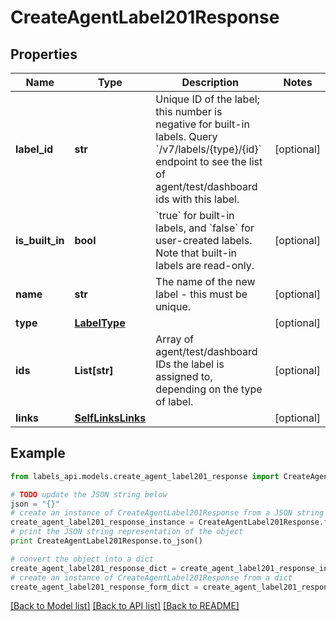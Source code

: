 # CreateAgentLabel201Response


## Properties
Name | Type | Description | Notes
------------ | ------------- | ------------- | -------------
**label_id** | **str** | Unique ID of the label; this number is negative for built-in labels. Query &#x60;/v7/labels/{type}/{id}&#x60; endpoint to see the list of agent/test/dashboard ids with this label.  | [optional] 
**is_built_in** | **bool** | &#x60;true&#x60; for built-in labels, and &#x60;false&#x60; for user-created labels. Note that built-in labels are read-only.  | [optional] 
**name** | **str** | The name of the new label - this must be unique. | [optional] 
**type** | [**LabelType**](LabelType.md) |  | [optional] 
**ids** | **List[str]** | Array of agent/test/dashboard IDs the label is assigned to, depending on the type of label. | [optional] 
**links** | [**SelfLinksLinks**](SelfLinksLinks.md) |  | [optional] 

## Example

```python
from labels_api.models.create_agent_label201_response import CreateAgentLabel201Response

# TODO update the JSON string below
json = "{}"
# create an instance of CreateAgentLabel201Response from a JSON string
create_agent_label201_response_instance = CreateAgentLabel201Response.from_json(json)
# print the JSON string representation of the object
print CreateAgentLabel201Response.to_json()

# convert the object into a dict
create_agent_label201_response_dict = create_agent_label201_response_instance.to_dict()
# create an instance of CreateAgentLabel201Response from a dict
create_agent_label201_response_form_dict = create_agent_label201_response.from_dict(create_agent_label201_response_dict)
```
[[Back to Model list]](../README.md#documentation-for-models) [[Back to API list]](../README.md#documentation-for-api-endpoints) [[Back to README]](../README.md)


